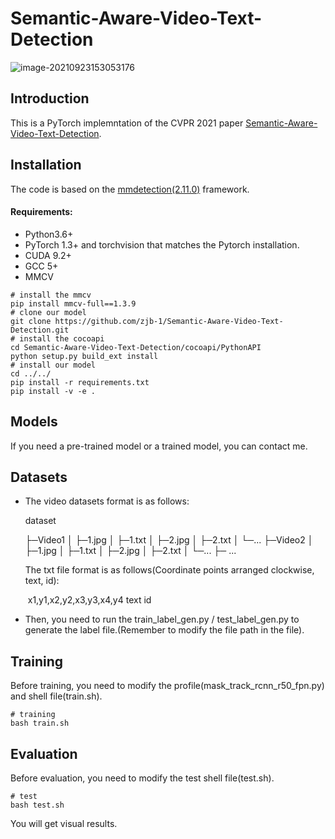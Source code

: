 # Semantic-Aware-Video-Text-Detection

![image-20210923153053176](C:\Users\Lenovo\AppData\Roaming\Typora\typora-user-images\image-20210923153053176.png)

## Introduction

This is a PyTorch implemntation of the CVPR 2021 paper [Semantic-Aware-Video-Text-Detection](https://openaccess.thecvf.com/content/CVPR2021/papers/Feng_Semantic-Aware_Video_Text_Detection_CVPR_2021_paper.pdf).

## Installation

The code is based on the [mmdetection(2.11.0)](https://github.com/open-mmlab/mmdetection/tree/v2.11.0) framework.

#### Requirements:

- Python3.6+
- PyTorch 1.3+ and torchvision that matches the Pytorch installation.
- CUDA 9.2+
- GCC 5+
- MMCV

```
# install the mmcv
pip install mmcv-full==1.3.9
# clone our model
git clone https://github.com/zjb-1/Semantic-Aware-Video-Text-Detection.git
# install the cocoapi
cd Semantic-Aware-Video-Text-Detection/cocoapi/PythonAPI
python setup.py build_ext install
# install our model
cd ../../
pip install -r requirements.txt
pip install -v -e .
```

## Models

If you need a pre-trained model or a trained model, you can contact me.

## Datasets

- The video datasets format is as follows:

  dataset

  ├─Video1
  │    ├─1.jpg
  │    ├─1.txt
  │    ├─2.jpg
  │    ├─2.txt
  │    └─...
  ├─Video2
  │    ├─1.jpg
  │    ├─1.txt
  │    ├─2.jpg
  │    ├─2.txt
  │    └─...
  ├─ ...    

  

  The txt file format is as follows(Coordinate points arranged clockwise, text, id):

  ​       x1,y1,x2,y2,x3,y3,x4,y4	text	id

- Then, you need to run the train_label_gen.py / test_label_gen.py to generate the label file.(Remember to modify the file path in the file).

## Training

Before training, you need to modify the profile(mask_track_rcnn_r50_fpn.py) and shell file(train.sh).

```
# training
bash train.sh
```

## Evaluation

Before evaluation, you need to modify the test shell file(test.sh).

```
# test
bash test.sh
```

You will get visual results.